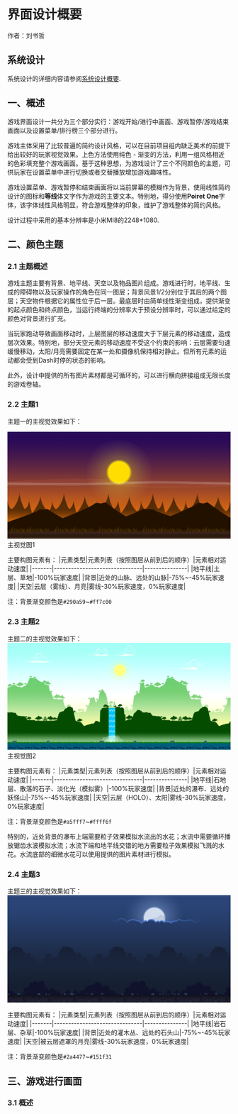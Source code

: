 # 界面设计概要

作者：刘书哲  

## 系统设计  
系统设计的详细内容请参阅[系统设计概要](./SystemDesignOverview.md).

## 一、概述  
游戏界面设计一共分为三个部分实行：游戏开始/进行中画面、游戏暂停/游戏结束画面以及设置菜单/排行榜三个部分进行。

游戏主体采用了比较普遍的简约设计风格，可以在目前项目组内缺乏美术的前提下给出较好的玩家视觉效果。上色方法使用纯色 - 渐变的方法，利用一组风格相近的色彩填充整个游戏画面。基于这种思想，为游戏设计了三个不同颜色的主题，可供玩家在设置菜单中进行切换或者交替播放增加游戏趣味性。

游戏设置菜单、游戏暂停和结束画面将以当前屏幕的模糊作为背景，使用线性简约设计的图标和**等线**体文字作为游戏的主要文本。特别地，得分使用**Poiret One**字体，该字体线性风格明显，符合游戏整体的印象，维护了游戏整体的简约风格。

设计过程中采用的基本分辨率是小米MI8的2248*1080.

## 二、颜色主题

### 2.1 主题概述  
游戏主题主要有背景、地平线、天空以及物品图片组成。游戏进行时，地平线、生成的障碍物以及玩家操作的角色在同一图层；背景风景1/2分别位于其后的两个图层；天空物件根据它的属性位于后一层。最底层时由简单线性渐变组成，提供渐变的起点颜色和终点颜色，当运行终端的分辨率大于预设分辨率时，可以通过给定的颜色对背景进行扩充。

当玩家跑动导致画面移动时，上层图层的移动速度大于下层元素的移动速度，造成层次效果。特别地，部分天空元素的移动速度不受这个约束的影响：云层需要匀速缓慢移动，太阳/月亮需要固定在某一处和摄像机保持相对静止。但所有元素的运动都会受到Dash时停的状态的影响。

此外，设计中提供的所有图片素材都是可循环的，可以进行横向拼接组成无限长度的游戏卷轴。

### 2.2 主题1

主题一的主视觉效果如下：  

![alt 背景1 - 主视觉图](.\assets\THEME1_MAIN.png)  
主视觉图1

主要构图元素有：
|元素类型|元素列表（按照图层从前到后的顺序）|元素相对运动速度|
|-------|-------------------------------|---------------|
|地平线|土层、草地|-100%玩家速度|
|背景|近处的山脉、远处的山脉|-75%~-45%玩家速度|
|天空|云层（雾线）、月亮|雾线-30%玩家速度，0%玩家速度|

注：背景渐变颜色是`#290a59`~`#ff7c00`

### 2.3 主题2

主题二的主视觉效果如下：
![alt 背景2 - 主视觉图](.\assets\THEME2_MAIN.png)
主视觉图2

主要构图元素有：
|元素类型|元素列表（按照图层从前到后的顺序）|元素相对运动速度|
|-------|-------------------------------|---------------|
|地平线|石地层、散落的石子、淡化光（模拟雾）|-100%玩家速度|
|背景|近处的瀑布、远处的妖怪山|-75%~-45%玩家速度|
|天空|云层（HOLO）、太阳|雾线-30%玩家速度，0%玩家速度|

注：背景渐变颜色是`#a5fff7`~`#ffff6f`

特别的，近处背景的瀑布上端需要粒子效果模拟水流出的水花；水流中需要循环播放锯齿水波模拟水流；水流下端和地平线交错的地方需要粒子效果模拟飞溅的水花。水流底部的细微水花可以使用提供的图片素材进行模拟。

### 2.4 主题3

主题三的主视觉效果如下：
![alt 背景3 - 主视觉图](.\assets\THEME3_MAIN.png)

主要构图元素有：
|元素类型|元素列表（按照图层从前到后的顺序）|元素相对运动速度|
|-------|-------------------------------|---------------|
|地平线|岩石层、杂草|-100%玩家速度|
|背景|近处的灌木丛、远处的石头山|-75%~-45%玩家速度|
|天空|被云层遮罩的月亮|雾线-30%玩家速度，0%玩家速度|

注：背景渐变颜色是`#2a4477`~`#151f31`

## 三、游戏进行画面

### 3.1 概述  


